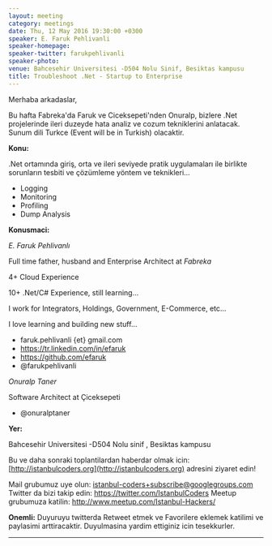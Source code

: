 ```yaml
---
layout: meeting
category: meetings
date: Thu, 12 May 2016 19:30:00 +0300
speaker: E. Faruk Pehlivanli
speaker-homepage:
speaker-twitter: farukpehlivanli
speaker-photo: 
venue: Bahcesehir Universitesi -D504 Nolu Sinif, Besiktas kampusu
title: Troubleshoot .Net - Startup to Enterprise
---
```

Merhaba arkadaslar,

Bu hafta Fabreka'da Faruk ve Ciceksepeti'nden Onuralp, bizlere .Net projelerinde ileri duzeyde hata analiz ve cozum tekniklerini anlatacak. Sunum dili Turkce (Event will be in Turkish) olacaktir.

**Konu:**

.Net ortamında giriş, orta ve ileri seviyede pratik uygulamaları ile birlikte sorunların tesbiti ve çözümleme yöntem ve teknikleri...

- Logging
- Monitoring
- Profiling
- Dump Analysis

**Konusmaci:**

*E. Faruk Pehlivanlı*

Full time father, husband and Enterprise Architect at *Fabreka*

4+ Cloud Experience

10+ .Net/C# Experience, still learning...

I work for Integrators, Holdings, Government, E-Commerce, etc…

I love learning and building new stuff…

- faruk.pehlivanli {et} gmail.com
- https://tr.linkedin.com/in/efaruk
- https://github.com/efaruk
- @farukpehlivanli

*Onuralp Taner*

Software Architect at Çiceksepeti 

- @onuralptaner

**Yer:**

Bahcesehir Universitesi -D504 Nolu sinif , Besiktas kampusu

Bu ve daha sonraki toplantilardan haberdar olmak icin: [](http://istanbulcoders.org/)[http://istanbulcoders.org](http://istanbulcoders.org) adresini ziyaret edin!

Mail grubumuz uye olun: <a>istanbul-coders+subscribe@googlegroups.com</a>
Twitter da bizi takip edin: <a>https://twitter.com/IstanbulCoders</a>
Meetup grubumuza katilin: <a>http://www.meetup.com/Istanbul-Hackers/</a>

**Onemli:**
Duyuruyu twitterda Retweet etmek ve Favorilere eklemek katilimi ve paylasimi arttiracaktir. Duyulmasina yardim ettiginiz icin tesekkurler.

----

